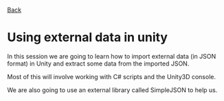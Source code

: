 [Back](https://uwetom.github.io/media-production-worksheets)

# Using external data in unity 
In this session we are going to learn how to import external data (in JSON format) in Unity and extract  some data from the imported JSON.  

Most of this will involve working with C# scripts and the Unity3D console.

We are also going to use an external library called SimpleJSON to help us.


<!--stackedit_data:
eyJoaXN0b3J5IjpbLTEyNDkxNDA4NTcsLTE0ODU5NDIyMTRdfQ
==
-->